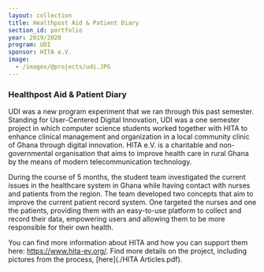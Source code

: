 ```yaml
---
layout: collection
title: Healthpost Aid & Patient Diary
section_id: portfolio
year: 2019/2020
program: UDI
sponsor: HITA e.V.
image:
  - /images/@projects/udi.JPG
---
```


### Healthpost Aid & Patient Diary


UDI was a new program experiment that we ran through this past semester.
Standing for User-Centered Digital Innovation, UDI was a one semester project in which computer science students worked together with HITA to enhance clinical management and organization in a local community clinic of Ghana through digital innovation.
HITA e.V. is a charitable and non-governmental organisation that aims to improve health care in rural Ghana by the means of modern telecommunication technology.

During the course of 5 months, the student team investigated the current issues in the healthcare system in Ghana while having contact with nurses and patients from the region.
The team developed two concepts that aim to improve the current patient record system.
One targeted the nurses and one the patients, providing them with an easy-to-use platform to collect and record their data, empowering users and allowing them to be more responsible for their own health.

You can find more information about HITA and how you can support them here: https://www.hita-ev.org/. Find more details on the project, including pictures from the process, [here](./HITA Articles.pdf). 
